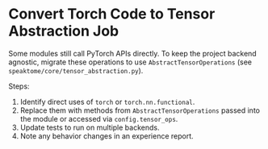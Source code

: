 # Convert Torch Code to Tensor Abstraction Job

Some modules still call PyTorch APIs directly. To keep the project backend
agnostic, migrate these operations to use
`AbstractTensorOperations` (see `speaktome/core/tensor_abstraction.py`).

Steps:
1. Identify direct uses of `torch` or `torch.nn.functional`.
2. Replace them with methods from `AbstractTensorOperations` passed into the
   module or accessed via `config.tensor_ops`.
3. Update tests to run on multiple backends.
4. Note any behavior changes in an experience report.
